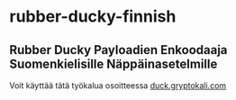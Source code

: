 # rubber-ducky-finnish
## Rubber Ducky Payloadien Enkoodaaja Suomenkielisille Näppäinasetelmille
Voit käyttää tätä työkalua osoitteessa [duck.gryptokali.com](https://duck.gryptokali.com)
